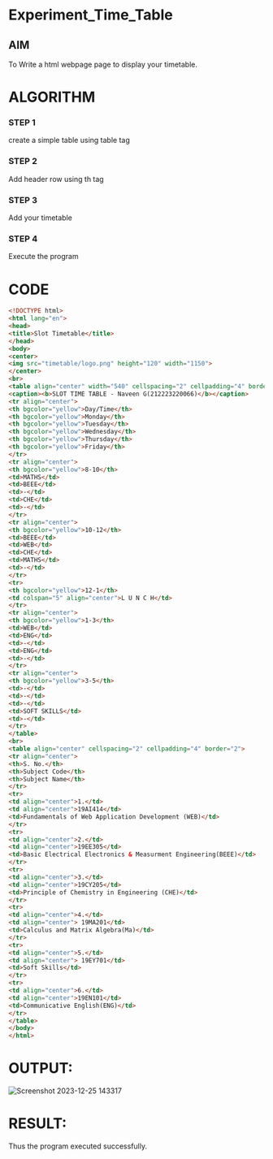 # Experiment_Time_Table

## AIM

To Write a html webpage page to display your timetable.

# ALGORITHM

### STEP 1

create a simple table using table tag

### STEP 2

Add header row using th tag

### STEP 3

Add your timetable

### STEP 4

Execute the program

# CODE
```html
<!DOCTYPE html>
<html lang="en">
<head>
<title>Slot Timetable</title>
</head>
<body>
<center>
<img src="timetable/logo.png" height="120" width="1150">
</center>
<br>
<table align="center" width="540" cellspacing="2" cellpadding="4" border="5" bgcolor="cyan">
<caption><b>SLOT TIME TABLE - Naveen G(212223220066)</b></caption>
<tr align="center">
<th bgcolor="yellow">Day/Time</th>
<th bgcolor="yellow">Monday</th>
<th bgcolor="yellow">Tuesday</th>
<th bgcolor="yellow">Wednesday</th>
<th bgcolor="yellow">Thursday</th>
<th bgcolor="yellow">Friday</th>
</tr>
<tr align="center">
<th bgcolor="yellow">8-10</th>
<td>MATHS</td>
<td>BEEE</td>
<td>-</td>
<td>CHE</td>
<td>-</td>
</tr>
<tr align="center">
<th bgcolor="yellow">10-12</th>
<td>BEEE</td>
<td>WEB</td>
<td>CHE</td>
<td>MATHS</td>
<td>-</td>
</tr>
<tr>
<th bgcolor="yellow">12-1</th>
<td colspan="5" align="center">L U N C H</td>
</tr>
<tr align="center">
<th bgcolor="yellow">1-3</th>
<td>WEB</td>
<td>ENG</td>
<td>-</td>
<td>ENG</td>
<td>-</td>
</tr>
<tr align="center">
<th bgcolor="yellow">3-5</th>
<td>-</td>
<td>-</td>
<td>-</td>
<td>SOFT SKILLS</td>
<td>-</td>
</tr>
</table>
<br>
<table align="center" cellspacing="2" cellpadding="4" border="2">
<tr align="center">
<th>S. No.</th>
<th>Subject Code</th>
<th>Subject Name</th>
</tr>
<tr>
<td align="center">1.</td>
<td align="center">19AI414</td>
<td>Fundamentals of Web Application Development (WEB)</td>
</tr>
<tr>
<td align="center">2.</td>
<td align="center">19EE305</td>
<td>Basic Electrical Electronics & Measurment Engineering(BEEE)</td>
</tr>
<tr>
<td align="center">3.</td>
<td align="center">19CY205</td>
<td>Principle of Chemistry in Engineering (CHE)</td>
</tr>
<tr>
<td align="center">4.</td>
<td align="center"> 19MA201</td>
<td>Calculus and Matrix Algebra(Ma)</td>
</tr>
<tr>
<td align="center">5.</td>
<td align="center"> 19EY701</td>
<td>Soft Skills</td>
</tr>
<tr>
<td align="center">6.</td>
<td align="center">19EN101</td>
<td>Communicative English(ENG)</td>
</tr>
</table>
</body>
</html>
```

# OUTPUT:

![Screenshot 2023-12-25 143317](https://github.com/Naveenganesan1/timetable/assets/145181288/e3780a42-1107-4271-a306-be98e52a2c85)


# RESULT:
Thus the program executed successfully.
